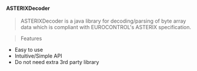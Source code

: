 #### ASTERIXDecoder
> ASTERIXDecoder is a java library for decoding/parsing of byte array data which is compliant with EUROCONTROL's ASTERIX specification.

> Features
* Easy to use
* Intuitive/Simple API
* Do not need extra 3rd party library

